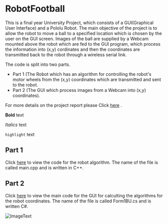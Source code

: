 # RobotFootball


This is a final year University Project, which consists of a GUI(Graphical User Interface) and a Pololu Robot. The main objective of the project is to allow the robot to move a ball to a specified location which is chosen by the user on the GUI screen. Images of the ball are supplied by a Webcam mounted above the robot which are fed to the GUI program, which process the information into (x,y) cordinates and then the coordinates are transmitted back to the robot through a wireless serial link.   

The code is split into two parts. 

- Part 1 (The Robot which has an algorithm for controlling the robot's motor wheels from the (x,y) coordinates which are transmitted and sent to the robot.  
- Part 2 (The GUI which process images from a Webcam into (x,y) coordinates).

For more details on the project report please Click [here](/Full_Final_Year_Report.pdf) .

**Bold** text

*Italics* text

`highlight` text

## Part 1 

Click [here](/RobotCode/main.cpp) to view the code for the robot algorithm. The name of the file is called main.cpp and is written in C++.

## Part 2

Click [here](/GUI/Form1BU.cs) to view the main code for the GUI for calculting the algorithms for the robot coordinates. The name of the file is called Form1BU.cs and is written C#. 

![ImageText](imageName.JPG?raw=true "Description")

